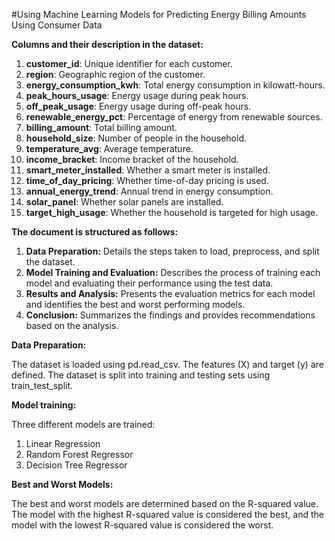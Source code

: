 #Using Machine Learning Models for Predicting Energy Billing Amounts Using Consumer Data

**Columns and their description in the dataset:**

1. **customer_id**: Unique identifier for each customer.
2. **region**: Geographic region of the customer.
3. **energy_consumption_kwh**: Total energy consumption in kilowatt-hours.
4. **peak_hours_usage**: Energy usage during peak hours.
5. **off_peak_usage**: Energy usage during off-peak hours.
6. **renewable_energy_pct**: Percentage of energy from renewable sources.
7. **billing_amount**: Total billing amount.
8. **household_size**: Number of people in the household.
9. **temperature_avg**: Average temperature.
10. **income_bracket**: Income bracket of the household.
11. **smart_meter_installed**: Whether a smart meter is installed.
12. **time_of_day_pricing**: Whether time-of-day pricing is used.
13. **annual_energy_trend**: Annual trend in energy consumption.
14. **solar_panel**: Whether solar panels are installed.
15. **target_high_usage**: Whether the household is targeted for high usage.

**The document is structured as follows:**

1. **Data Preparation:** Details the steps taken to load, preprocess, and split the dataset.
2. **Model Training and Evaluation:** Describes the process of training each model and evaluating their performance using the test data.
3. **Results and Analysis:** Presents the evaluation metrics for each model and identifies the best and worst performing models.
4. **Conclusion:** Summarizes the findings and provides recommendations based on the analysis.




**Data Preparation:**

The dataset is loaded using pd.read_csv.
The features (X) and target (y) are defined.
The dataset is split into training and testing sets using train_test_split.

**Model training:**

Three different models are trained:
1. Linear Regression
2. Random Forest Regressor
3. Decision Tree Regressor

**Best and Worst Models:**

The best and worst models are determined based on the R-squared value. The model with the highest R-squared value is considered the best, and the model with the lowest R-squared value is considered the worst.
